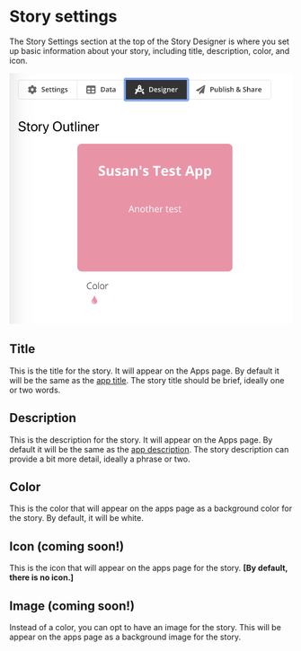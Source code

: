 # Story settings

The Story Settings section at the top of the Story Designer is where you set up basic information about your story, including title, description, color, and icon.  

![\[TODO: Replace image\] Story Settings](../../.gitbook/assets/image%20%2815%29.png)

## Title

This is the title for the story. It will appear on the Apps page. By default it will be the same as the [app title](../app-settings.md#title). The story title should be brief, ideally one or two words.

## Description

This is the description for the story. It will appear on the Apps page. By default it will be the same as the [app description](../app-settings.md#description). The story description can provide a bit more detail, ideally a phrase or two.

## Color

This is the color that will appear on the apps page as a background color for the story. By default, it will be white.

## Icon \(coming soon!\)

This is the icon that will appear on the apps page for the story. **\[By default, there is no icon.\]**

## Image \(coming soon!\)

Instead of a color, you can opt to have an image for the story. This will be appear on the apps page as a background image for the story. 

